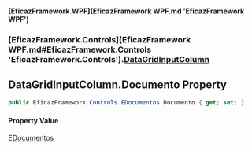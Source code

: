 #### [EficazFramework.WPF](EficazFramework WPF.md 'EficazFramework WPF')
### [EficazFramework.Controls](EficazFramework WPF.md#EficazFramework.Controls 'EficazFramework.Controls').[DataGridInputColumn](EficazFramework.Controls/DataGridInputColumn.md 'EficazFramework.Controls.DataGridInputColumn')

## DataGridInputColumn.Documento Property

```csharp
public EficazFramework.Controls.EDocumentos Documento { get; set; }
```

#### Property Value
[EDocumentos](EficazFramework.Controls/EDocumentos.md 'EficazFramework.Controls.EDocumentos')